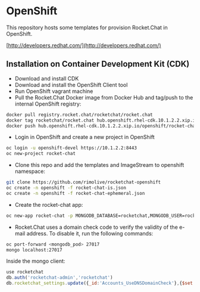 # OpenShift

This repository hosts some templates for provision Rocket.Chat in OpenShift.

[http://developers.redhat.com/](http://developers.redhat.com/)

## Installation on Container Development Kit \(CDK\)

* Download and install CDK
* Download and install the OpenShift Client tool
* Run OpenShift vagrant machine
* Pull the Rocket.Chat Docker image from Docker Hub and tag/push to the internal OpenShift registry:

```bash
docker pull registry.rocket.chat/rocketchat/rocket.chat
docker tag rocketchat/rocket.chat hub.openshift.rhel-cdk.10.1.2.2.xip.io/openshift/rocket-chat
docker push hub.openshift.rhel-cdk.10.1.2.2.xip.io/openshift/rocket-chat
```

* Login in OpenShift and create a new project in OpenShift

```bash
oc login -u openshift-devel https://10.1.2.2:8443
oc new-project rocket-chat
```

* Clone this repo and add the templates and ImageStream to openshift namespace:

```bash
git clone https://github.com/rimolive/rocketchat-openshift
oc create -n openshift -f rocket-chat-is.json
oc create -n openshift -f rocket-chat-ephemeral.json
```

* Create the rocket-chat app:

```bash
oc new-app rocket-chat -p MONGODB_DATABASE=rocketchat,MONGODB_USER=rocketchat-admin,MONGODB_PASS=rocketchat
```

* Rocket.Chat uses a domain check code to verify the validity of the e-mail address. To disable it, run the following commands:

```bash
oc port-forward <mongodb_pod> 27017
mongo localhost:27017
```

Inside the mongo client:

```javascript
use rocketchat
db.auth('rocketchat-admin','rocketchat')
db.rocketchat_settings.update({_id:'Accounts_UseDNSDomainCheck'},{$set:{value:false}})
```
